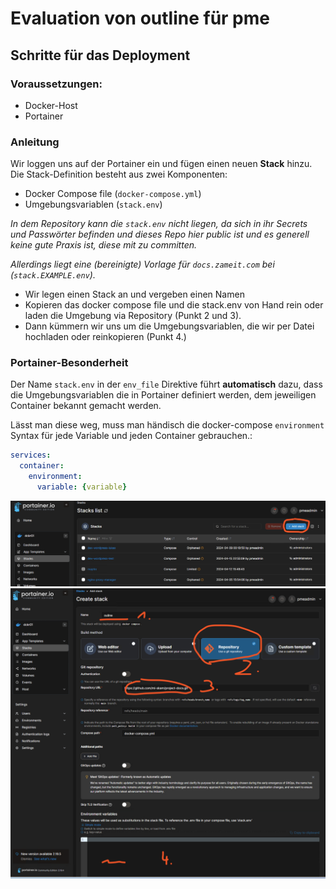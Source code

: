 # Evaluation von outline für pme

## Schritte für das Deployment 

### Voraussetzungen:
- Docker-Host
- Portainer


### Anleitung

Wir loggen uns auf der Portainer ein und fügen einen neuen **Stack** hinzu. Die Stack-Definition besteht aus 
zwei Komponenten:
- Docker Compose file (`docker-compose.yml`)
- Umgebungsvariablen (`stack.env`)

_In dem Repository kann die `stack.env` nicht liegen, da sich in ihr Secrets und Passwörter befinden und dieses Repo hier 
public ist und es generell keine gute Praxis ist, diese mit zu committen._ 

_Allerdings liegt eine (bereinigte) Vorlage für `docs.zameit.com` bei (`stack.EXAMPLE.env`)._

- Wir legen einen Stack an und vergeben einen Namen
- Kopieren das docker compose file und die stack.env von Hand rein oder laden die Umgebung via Repository (Punkt 2 und 3).
- Dann kümmern wir uns um die Umgebungsvariablen, die wir per Datei hochladen oder reinkopieren (Punkt 4.)
  

### Portainer-Besonderheit
Der Name `stack.env` in der `env_file` Direktive führt **automatisch** dazu, dass die Umgebungsvariablen die in Portainer definiert werden, dem jeweiligen Container bekannt gemacht werden.

Lässt man diese weg, muss man händisch die docker-compose `environment` Syntax für jede Variable und jeden Container gebrauchen.:

```yaml
services:
  container:
    environment:
      variable: {variable}
```

![Create a new stack](docs/portainer_add_new_stack-1.png)
![Configuring the stack](docs/portainer_add_new_stack-2.png)

